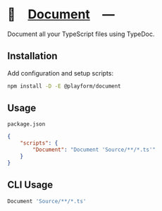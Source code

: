 # 📃 [Document] —

Document all your TypeScript files using TypeDoc.

## Installation

Add configuration and setup scripts:

```sh
npm install -D -E @playform/document
```

## Usage

`package.json`

```json
{
	"scripts": {
		"Document": "Document 'Source/**/*.ts'"
	}
}
```

## CLI Usage

```sh
Document 'Source/**/*.ts'
```

[typedoc]: HTTPS://NPMJS.Org/typedoc
[Document]: HTTPS://NPMJS.Org/@playform/document
